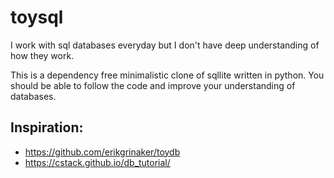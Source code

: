 # toysql

I work with sql databases everyday but I don't have deep understanding of how they work.

This is a dependency free minimalistic clone of sqllite written in python. You should be able to follow the code and improve your understanding of databases.

## Inspiration:

- https://github.com/erikgrinaker/toydb
- https://cstack.github.io/db_tutorial/

